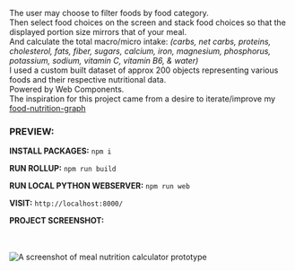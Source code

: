 The user may choose to filter foods by food category.<br/>
Then select food choices on the screen and stack food choices so that the displayed portion size mirrors that of your meal.<br/>
And calculate the total macro/micro intake: *(carbs, net carbs, proteins, cholesterol, fats, fiber, sugars, calcium, iron, magnesium, phosphorus, potassium, sodium, vitamin C, vitamin B6, & water)*<br/>
I used a custom built dataset of approx 200 objects representing various foods and their respective nutritional data.<br/>
Powered by Web Components.<br/>
The inspiration for this project came from a desire to iterate/improve my [food-nutrition-graph](https://github.com/boshimoto/food-nutrition-graph)<br/>

### PREVIEW:

**INSTALL PACKAGES:**
```npm i```

**RUN ROLLUP:**
```npm run build```

**RUN LOCAL PYTHON WEBSERVER:**
```npm run web```

**VISIT:**
```http://localhost:8000/```

**PROJECT SCREENSHOT:**<br/><br/><br/>

<img src="../../blob/main/bodyboon-ss.png" alt="A screenshot of meal nutrition calculator prototype" />
